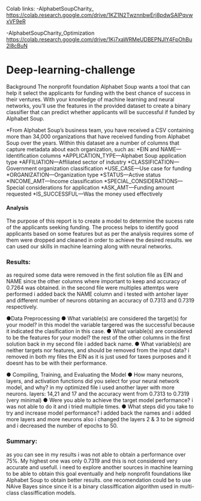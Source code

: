 Colab links:
-AlphabetSoupCharity_
https://colab.research.google.com/drive/1KZ1N2TwznnbwErj8pdwSAIPqvwxVF9eR

-AlphabetSoupCharity_Optimization
https://colab.research.google.com/drive/1Kj7xaWRMeUDBEPNJlY4FpOhBu2l8cBuN

# Deep-learning-challenge

Background
The nonprofit foundation Alphabet Soup wants a tool that can help it select the applicants for funding with the best chance of success in their ventures. With your knowledge of machine learning and neural networks, you’ll use the features in the provided dataset to create a binary classifier that can predict whether applicants will be successful if funded by Alphabet Soup.

*From Alphabet Soup’s business team, you have received a CSV containing more than 34,000 organizations that have received funding from Alphabet Soup over the years. Within this dataset are a number of columns that capture metadata about each organization, such as:
*EIN and NAME—Identification columns
*APPLICATION_TYPE—Alphabet Soup application type
*AFFILIATION—Affiliated sector of industry
*CLASSIFICATION—Government organization classification
*USE_CASE—Use case for funding
*ORGANIZATION—Organization type
*STATUS—Active status
*INCOME_AMT—Income classification
*SPECIAL_CONSIDERATIONS—Special considerations for application
*ASK_AMT—Funding amount requested
*IS_SUCCESSFUL—Was the money used effectively

#### Analysis

The purpose of this report is to create a model to determine the sucess rate of the applicants seeking funding. The process helps to identify good applicants based on some features but as per the analysis requires some of them were dropped and cleaned in order to achieve the desired results. we can used our skills in machine learning along with neural networks.

### Results:

as required some data were removed in the first solution file as EIN and NAME since the other columns where important to keep and accuracy of 0.7264 was obtained.
in the second file were multiples attemtps were performed i added back the NAME column and i tested with antoher layer and different number of neurons obtaning an accuracy of 0.7313 and 0.7319 respectively.

●Data Preprocessing
  ● What variable(s) are considered the target(s) for your model?  in this model the variable targered was the successful because it indicated the clasification in this case.
  ● What variable(s) are considered to be the features for your model? the rest of the other columns in the first solution back in my second file i added back name.
  ● What variable(s) are neither targets nor features, and should be removed from the input data? i removed in both my files the EIN as it is just used for taxes purposes and it doesnt has to be with their performance.


● Compiling, Training, and Evaluating the Model
  ● How many neurons, layers, and activation functions did you select for your neural network model, and why? in my optimized file i used another layer with more neurons. 
  layers: 14,21 and 17 and the accuracy went from 0.7313 to 0.7319 (very minimal)
  ● Were you able to achieve the target model performance? i was not able to do it and i tried multiple times.
  ● What steps did you take to try and increase model performance? i added back the names and i added more layers and more neurons also i changed the layers 2 & 3  to be sigmoid and i decreased the number of epochs to 50.

### Summary: 
as you can see in my results i was not able to obtain a performance over 75%. My highest one was only 0.7319 and this is not considered very accurate and usefull. i need to explore another sources in machine learning to be able to obtain this goal eventually and help nonprofit foundations like Alphabet Soup to obtain better results. one recomendation could be to use NAive Bayes since since it is a binary classiffication algorithm used in multi-class classiffication models.
